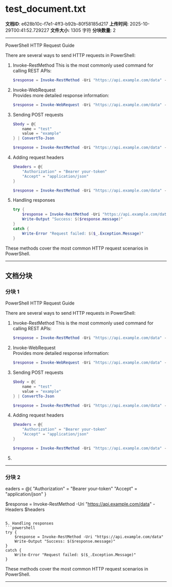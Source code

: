# test_document.txt

**文档ID**: e628b10c-f7e1-4ff3-b92b-80f58185d217
**上传时间**: 2025-10-29T00:41:52.729227
**文件大小**: 1305 字符
**分块数量**: 2

---

PowerShell HTTP Request Guide

There are several ways to send HTTP requests in PowerShell:

1. Invoke-RestMethod
   This is the most commonly used command for calling REST APIs:
   ```powershell
   $response = Invoke-RestMethod -Uri "https://api.example.com/data" -Method GET
   ```

2. Invoke-WebRequest  
   Provides more detailed response information:
   ```powershell
   $response = Invoke-WebRequest -Uri "https://api.example.com/data" -Method GET
   ```

3. Sending POST requests
   ```powershell
   $body = @{
       name = "test"
       value = "example"
   } | ConvertTo-Json
   
   $response = Invoke-RestMethod -Uri "https://api.example.com/data" -Method POST -Body $body -ContentType "application/json"
   ```

4. Adding request headers
   ```powershell
   $headers = @{
       "Authorization" = "Bearer your-token"
       "Accept" = "application/json"
   }
   
   $response = Invoke-RestMethod -Uri "https://api.example.com/data" -Headers $headers
   ```

5. Handling responses
   ```powershell
   try {
       $response = Invoke-RestMethod -Uri "https://api.example.com/data"
       Write-Output "Success: $($response.message)"
   }
   catch {
       Write-Error "Request failed: $($_.Exception.Message)"
   }
   ```

These methods cover the most common HTTP request scenarios in PowerShell.

---

## 文档分块

### 分块 1

PowerShell HTTP Request Guide

There are several ways to send HTTP requests in PowerShell:

1. Invoke-RestMethod
   This is the most commonly used command for calling REST APIs:
   ```powershell
   $response = Invoke-RestMethod -Uri "https://api.example.com/data" -Method GET
   ```

2. Invoke-WebRequest  
   Provides more detailed response information:
   ```powershell
   $response = Invoke-WebRequest -Uri "https://api.example.com/data" -Method GET
   ```

3. Sending POST requests
   ```powershell
   $body = @{
       name = "test"
       value = "example"
   } | ConvertTo-Json
   
   $response = Invoke-RestMethod -Uri "https://api.example.com/data" -Method POST -Body $body -ContentType "application/json"
   ```

4. Adding request headers
   ```powershell
   $headers = @{
       "Authorization" = "Bearer your-token"
       "Accept" = "application/json"
   }
   
   $response = Invoke-RestMethod -Uri "https://api.example.com/data" -Headers $headers
   ```

5.

---

### 分块 2

eaders = @{
       "Authorization" = "Bearer your-token"
       "Accept" = "application/json"
   }
   
   $response = Invoke-RestMethod -Uri "https://api.example.com/data" -Headers $headers
   ```

5. Handling responses
   ```powershell
   try {
       $response = Invoke-RestMethod -Uri "https://api.example.com/data"
       Write-Output "Success: $($response.message)"
   }
   catch {
       Write-Error "Request failed: $($_.Exception.Message)"
   }
   ```

These methods cover the most common HTTP request scenarios in PowerShell.

---

